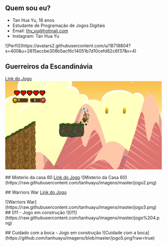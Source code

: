 ## Quem sou eu?
 - Tan Hua Yu, 18 anos
 - Estudante de Programação de Jogos Digitais
 - Email: thy_yu@hotmail.com
 - Instagram: Tan Hua Yu
 <p>
</p>
![Perfil](https://avatars2.githubusercontent.com/u/18718804?s=400&u=2815accbe308b5acf6c14051b7d10cefd82c6f37&v=4)

## Guerreiros da Escandinávia
<a href="https://tanhuayu.github.io/Viking/">Link do Jogo</a>
![Guerreiros da Escandinávia](https://raw.githubusercontent.com/tanhuayu/imagens/master/jogo%201.png)
<p>
</p>
## Misterio da casa 60
<a href="https://wesleylandia.github.io/Oficina2">Link do Jogo</a>
![Misterio da Casa 60](https://raw.githubusercontent.com/tanhuayu/imagens/master/jogo2.png)
<p>
</p>
## Warriors War
<a href="https://leonardofelipe.github.io/Jogo3B/">Link do Jogo</a>
<p>
</p>
![Warriors War](https://raw.githubusercontent.com/tanhuayu/imagens/master/jogo3.png)
## 011
- Jogo em construção
![011](https://raw.githubusercontent.com/tanhuayu/imagens/master/jogo%204.png)
<p>
</p>
## Cuidado com a boca
- Jogo em construção
![Cuidade com a boca](https://github.com/tanhuayu/imagens/blob/master/jogo5.png?raw=true)




